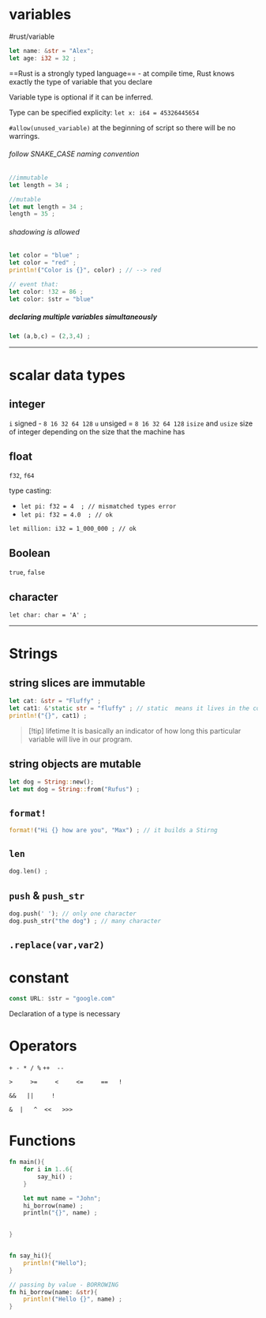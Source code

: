 

# variables
#rust/variable
```rust
let name: &str = "Alex";
let age: i32 = 32 ;
```

==Rust is a strongly typed language== - at compile time, Rust knows exactly the type of variable that you declare

Variable type is optional if it can be inferred.

Type can be specified explicity:
`let x: i64 = 45326445654 `

`#allow(unused_variable)` at the beginning of script so there will be no warrings.

###### follow SNAKE_CASE naming convention

```rust
//immutable
let length = 34 ;

//mutable
let mut length = 34 ;
length = 35 ;
```

###### shadowing is allowed
```rust
let color = "blue" ;
let color = "red" ;
println!("Color is {}", color) ; // --> red

// event that:
let color: !32 = 86 ;
let color: $str = "blue"
```

##### declaring multiple variables simultaneously
```rust
let (a,b,c) = (2,3,4) ;
```

---
# scalar data types

## integer
`i` signed - `8 16 32 64 128`
`u` unsiged = `8 16 32 64 128`
`isize` and `usize` size of integer depending on the size that the machine has

## float
`f32`, `f64`

type casting:
- `let pi: f32 = 4  ; // mismatched types error `
- `let pi: f32 = 4.0  ; // ok `

`let million: i32 = 1_000_000 ; // ok`

## Boolean
`true`, `false`


## character
`let char: char = 'A' ;`

-------
# Strings

## string slices are immutable
```rust
let cat: &str = "Fluffy" ;
let cat1: &'static str = "fluffy" ; // static  means it lives in the context of the function Or other code where it is calling that function
println!("{}", cat1) ;

```

>[!tip] lifetime
>It is basically an indicator of how long this particular variable will live in our program.

## string objects are mutable
```rust
let dog = String::new();
let mut dog = String::from("Rufus") ;

```


## `format!`
```rust
format!("Hi {} how are you", "Max") ; // it builds a Stirng

```

## `len`
```rust
dog.len() ;
```

## `push` & `push_str`
```rust
dog.push(' '); // only one character
dog.push_str("the dog") ; // many character

```

## `.replace(var,var2)`


# constant
```rust
const URL: $str = "google.com"
```
Declaration of a type is necessary


# Operators
`+ - * / %`
`++  --`

`>     >=     <     <=     ==   !`

`&&   ||     ! `

`&  |   ^  <<   >>>`

# Functions
```rust
fn main(){
	for i in 1..6{
		say_hi() ;
	}

	let mut name = "John";
	hi_borrow(name) ;
	println("{}", name) ;
	

}


fn say_hi(){
	println!("Hello");
}

// passing by value - BORROWING
fn hi_borrow(name: &str){
	println!("Hello {}", name) ;
}

```












